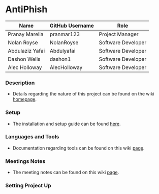 # AntiPhish 


| Name | GitHub Username | Role
| --- | --- | --- |
| Pranay Marella | pranmar123 | Project Manager
| Nolan Royse | NolanRoyse | Software Developer
| Abdulaziz Yafai | Abdulyafai | Software Developer 
| Dashon Wells | dashon1 | Software Developer
| Alec Holloway | AlecHolloway | Software Developer

### Description
- Details regarding the nature of this project can be found on the wiki [homepage](https://github.com/pranmar123/BroswerPlugin/wiki).

### Setup
- The installation and setup guide can be found [here](https://github.com/pranmar123/AntiPhish/wiki/Setup).

### Languages and Tools
- Documentation regarding tools can be found on this wiki [page](https://github.com/pranmar123/BroswerPlugin/wiki/Tools).

### Meetings Notes
- The meeting notes can be found on this wiki [page](https://github.com/pranmar123/BroswerPlugin/wiki/Stand-up-Meetings).

### Setting Project Up

